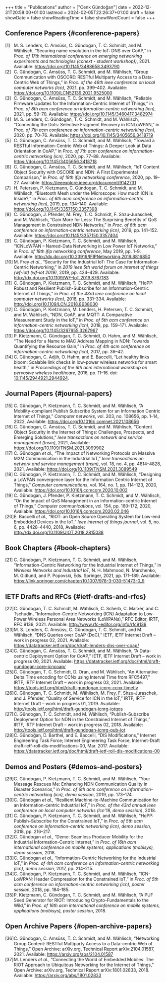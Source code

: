 +++
title = "Publications"
author = ["Cenk Gündoğan"]
date = 2022-12-31T20:58:00+01:00
lastmod = 2024-02-05T22:26:37+01:00
draft = false
showDate = false
showReadingTime = false
showWordCount = false
+++

## Conference Papers {#conference-papers}



<style>.csl-left-margin{float: left; padding-right: 0em;}
 .csl-right-inline{margin: 0 0 0 2em;}</style><div class="csl-bib-body">
  <div class="csl-entry"><a id="citeproc_bib_item_1"></a>
    <div class="csl-left-margin">[1]</div><div class="csl-right-inline">M. S. Lenders, C. Amsüss, C. Gündogan, T. C. Schmidt, and M. Wählisch, “Securing name resolution in the IoT: DNS over CoAP,” in <i>Proc. of 17th international conference on emerging networking experiments and technologies (conext - student workshop))</i>, 2021. Available: <a href="https://doi.org/10.1145/3488658.3493790">https://doi.org/10.1145/3488658.3493790</a></div>
  </div>
  <div class="csl-entry"><a id="citeproc_bib_item_2"></a>
    <div class="csl-left-margin">[2]</div><div class="csl-right-inline">C. Gündogan, C. Amsüss, T. C. Schmidt, and M. Wählisch, “Group Communication with OSCORE: RESTful Multiparty Access to a Data-Centric Web of Things,” in <i>Proc. of the 46th ieee conference on local computer networks (lcn)</i>, 2021, pp. 399–402. Available: <a href="https://doi.org/10.1109/LCN52139.2021.9525000">https://doi.org/10.1109/LCN52139.2021.9525000</a></div>
  </div>
  <div class="csl-entry"><a id="citeproc_bib_item_3"></a>
    <div class="csl-left-margin">[3]</div><div class="csl-right-inline">C. Gündogan, C. Amsüss, T. C. Schmidt, and M. Wählisch, “Reliable Firmware Updates for the Information-Centric Internet of Things,” in <i>Proc. of 8th acm conference on information-centric networking (icn)</i>, 2021, pp. 59–70. Available: <a href="https://doi.org/10.1145/3460417.3482974">https://doi.org/10.1145/3460417.3482974</a></div>
  </div>
  <div class="csl-entry"><a id="citeproc_bib_item_4"></a>
    <div class="csl-left-margin">[4]</div><div class="csl-right-inline">M. S. Lenders, C. Gündogan, T. C. Schmidt, and M. Wählisch, “Connecting the Dots: Selective Fragment Recovery in ICNLoWPAN,” in <i>Proc. of 7th acm conference on information-centric networking (icn)</i>, 2020, pp. 70–76. Available: <a href="https://doi.org/10.1145/3405656.3418719">https://doi.org/10.1145/3405656.3418719</a></div>
  </div>
  <div class="csl-entry"><a id="citeproc_bib_item_5"></a>
    <div class="csl-left-margin">[5]</div><div class="csl-right-inline">C. Gündogan, C. Amsüss, T. C. Schmidt, and M. Wählisch, “Toward a RESTful Information-Centric Web of Things: A Deeper Look at Data Orientation in CoAP,” in <i>Proc. of 7th acm conference on information-centric networking (icn)</i>, 2020, pp. 77–88. Available: <a href="https://doi.org/10.1145/3405656.3418718">https://doi.org/10.1145/3405656.3418718</a></div>
  </div>
  <div class="csl-entry"><a id="citeproc_bib_item_6"></a>
    <div class="csl-left-margin">[6]</div><div class="csl-right-inline">C. Gündogan, C. Amsüss, T. C. Schmidt, and M. Wählisch, “IoT Content Object Security with OSCORE and NDN: A First Experimental Comparison,” in <i>Proc. of 19th ifip networking conference</i>, 2020, pp. 19–27. Available: <a href="https://ieeexplore.ieee.org/document/9142731">https://ieeexplore.ieee.org/document/9142731</a></div>
  </div>
  <div class="csl-entry"><a id="citeproc_bib_item_7"></a>
    <div class="csl-left-margin">[7]</div><div class="csl-right-inline">H. Petersen, P. Kietzmann, C. Gündogan, T. C. Schmidt, and M. Wählisch, “Bluetooth Mesh under the Microscope: How much ICN is Inside?,” in <i>Proc. of 6th acm conference on information-centric networking (icn)</i>, 2019, pp. 134–140. Available: <a href="https://doi.org/10.1145/3357150.3357398">https://doi.org/10.1145/3357150.3357398</a></div>
  </div>
  <div class="csl-entry"><a id="citeproc_bib_item_8"></a>
    <div class="csl-left-margin">[8]</div><div class="csl-right-inline">C. Gündogan, J. Pfender, M. Frey, T. C. Schmidt, F. Shzu-Juraschek, and M. Wählisch, “Gain More for Less: The Surprising Benefits of QoS Management in Constrained NDN Networks,” in <i>Proc. of 6th acm conference on information-centric networking (icn)</i>, 2019, pp. 141–152. Available: <a href="https://doi.org/10.1145/3357150.3357404">https://doi.org/10.1145/3357150.3357404</a></div>
  </div>
  <div class="csl-entry"><a id="citeproc_bib_item_9"></a>
    <div class="csl-left-margin">[9]</div><div class="csl-right-inline">C. Gündogan, P. Kietzmann, T. C. Schmidt, and M. Wählisch, “ICNLoWPAN – Named-Data Networking in Low Power IoT Networks,” in <i>Proc. of 18th ifip networking conference</i>, May 2019, pp. 1–9. Available: <a href="http://dx.doi.org/10.23919/IFIPNetworking.2019.8816850">http://dx.doi.org/10.23919/IFIPNetworking.2019.8816850</a></div>
  </div>
  <div class="csl-entry"><a id="citeproc_bib_item_10"></a>
    <div class="csl-left-margin">[10]</div><div class="csl-right-inline">M. Frey <i>et al.</i>, “Security for the Industrial IoT: The Case for Information-Centric Networking,” in <i>2019 ieee 5th world forum on internet of things (wf-iot) (wf-iot 2019)</i>, 2019, pp. 424–429. Available: <a href="http://dx.doi.org/10.1109/WF-IoT.2019.8767183">http://dx.doi.org/10.1109/WF-IoT.2019.8767183</a></div>
  </div>
  <div class="csl-entry"><a id="citeproc_bib_item_11"></a>
    <div class="csl-left-margin">[11]</div><div class="csl-right-inline">C. Gündogan, P. Kietzmann, T. C. Schmidt, and M. Wählisch, “HoPP: Robust and Resilient Publish-Subscribe for an Information-Centric Internet of Things,” in <i>Proc. of the 43rd ieee conference on local computer networks (lcn)</i>, 2018, pp. 331–334. Available: <a href="http://doi.org/10.1109/LCN.2018.8638030">http://doi.org/10.1109/LCN.2018.8638030</a></div>
  </div>
  <div class="csl-entry"><a id="citeproc_bib_item_12"></a>
    <div class="csl-left-margin">[12]</div><div class="csl-right-inline">C. Gündogan, P. Kietzmann, M. Lenders, H. Petersen, T. C. Schmidt, and M. Wählisch, “NDN, CoAP, and MQTT: A Comparative Measurement Study in the IoT,” in <i>Proc. of 5th acm conference on information-centric networking (icn)</i>, 2018, pp. 159–171. Available: <a href="https://doi.org/10.1145/3267955.3267967">https://doi.org/10.1145/3267955.3267967</a></div>
  </div>
  <div class="csl-entry"><a id="citeproc_bib_item_13"></a>
    <div class="csl-left-margin">[13]</div><div class="csl-right-inline">P. Kietzmann, C. Gündogan, T. C. Schmidt, O. Hahm, and M. Wählisch, “The Need for a Name to MAC Address Mapping in NDN: Towards Quantifying the Resource Gain,” in <i>Proc. of 4th acm conference on information-centric networking (icn)</i>, 2017, pp. 36–42.</div>
  </div>
  <div class="csl-entry"><a id="citeproc_bib_item_14"></a>
    <div class="csl-left-margin">[14]</div><div class="csl-right-inline">C. Gündogan, C. Adjih, O. Hahm, and E. Baccelli, “Let healthy links bloom: Scalable link checks in low-power wireless networks for smart health,” in <i>Proceedings of the 6th acm international workshop on pervasive wireless healthcare</i>, 2016, pp. 11–16. doi: <a href="https://doi.org/10.1145/2944921.2944924">10.1145/2944921.2944924</a>.</div>
  </div>
</div>


## Journal Papers {#journal-papers}



<style>.csl-left-margin{float: left; padding-right: 0em;}
 .csl-right-inline{margin: 0 0 0 2em;}</style><div class="csl-bib-body">
  <div class="csl-entry"><a id="citeproc_bib_item_15"></a>
    <div class="csl-left-margin">[15]</div><div class="csl-right-inline">C. Gündogan, P. Kietzmann, T. C. Schmidt, and M. Wählisch, “A Mobility-compliant Publish Subscribe System for an Information Centric Internet of Things,” <i>Computer networks</i>, vol. 203, no. 108656, pp. 1–14, 2022, Available: <a href="https://doi.org/10.1016/j.comnet.2021.108656">https://doi.org/10.1016/j.comnet.2021.108656</a></div>
  </div>
  <div class="csl-entry"><a id="citeproc_bib_item_16"></a>
    <div class="csl-left-margin">[16]</div><div class="csl-right-inline">C. Gündogan, C. Amsüss, T. C. Schmidt, and M. Wählisch, “Content Object Security in the Internet of Things: Challenges, Prospects, and Emerging Solutions,” <i>Ieee transactions on network and service management (tnsm)</i>, 2021, Available: <a href="https://doi.org/10.1109/TNSM.2021.3099902">https://doi.org/10.1109/TNSM.2021.3099902</a></div>
  </div>
  <div class="csl-entry"><a id="citeproc_bib_item_17"></a>
    <div class="csl-left-margin">[17]</div><div class="csl-right-inline">C. Gündogan <i>et al.</i>, “The Impact of Networking Protocols on Massive M2M Communication in the Industrial IoT,” <i>Ieee transactions on network and service management (tnsm)</i>, vol. 18, no. 4, pp. 4814–4828, 2021, Available: <a href="https://doi.org/10.1109/TNSM.2021.3089549">https://doi.org/10.1109/TNSM.2021.3089549</a></div>
  </div>
  <div class="csl-entry"><a id="citeproc_bib_item_18"></a>
    <div class="csl-left-margin">[18]</div><div class="csl-right-inline">C. Gündogan, P. Kietzmann, T. C. Schmidt, and M. Wählisch, “Designing a LoWPAN convergence layer for the Information Centric Internet of Things,” <i>Computer communications</i>, vol. 164, no. 1, pp. 114–123, 2020, Available: <a href="https://doi.org/10.1016/j.comcom.2020.10.002">https://doi.org/10.1016/j.comcom.2020.10.002</a></div>
  </div>
  <div class="csl-entry"><a id="citeproc_bib_item_19"></a>
    <div class="csl-left-margin">[19]</div><div class="csl-right-inline">C. Gündogan, J. Pfender, P. Kietzmann, T. C. Schmidt, and M. Wählisch, “On the Impact of QoS Management in an Information-centric Internet of Things,” <i>Computer communications</i>, vol. 154, pp. 160–172, 2020, Available: <a href="https://doi.org/10.1016/j.comcom.2020.02.046">https://doi.org/10.1016/j.comcom.2020.02.046</a></div>
  </div>
  <div class="csl-entry"><a id="citeproc_bib_item_20"></a>
    <div class="csl-left-margin">[20]</div><div class="csl-right-inline">E. Baccelli <i>et al.</i>, “RIOT: an Open Source Operating System for Low-end Embedded Devices in the IoT,” <i>Ieee internet of things journal</i>, vol. 5, no. 6, pp. 4428–4440, 2018, Available: <a href="http://dx.doi.org/10.1109/JIOT.2018.2815038">http://dx.doi.org/10.1109/JIOT.2018.2815038</a></div>
  </div>
</div>


## Book Chapters {#book-chapters}



<style>.csl-left-margin{float: left; padding-right: 0em;}
 .csl-right-inline{margin: 0 0 0 2em;}</style><div class="csl-bib-body">
  <div class="csl-entry"><a id="citeproc_bib_item_21"></a>
    <div class="csl-left-margin">[21]</div><div class="csl-right-inline">C. Gündogan, P. Kietzmann, T. C. Schmidt, and M. Wählisch, “Information-Centric Networking for the Industrial Internet of Things,” in <i>Wireless Networks and Industrial IoT</i>, N. H. Mahmood, N. Marchenko, M. Gidlund, and P. Popovski, Eds. Springer, 2021, pp. 171–189. Available: <a href="https://link.springer.com/chapter/10.1007/978-3-030-51473-0_9">https://link.springer.com/chapter/10.1007/978-3-030-51473-0_9</a></div>
  </div>
</div>


## IETF Drafts and RFCs {#ietf-drafts-and-rfcs}



<style>.csl-left-margin{float: left; padding-right: 0em;}
 .csl-right-inline{margin: 0 0 0 2em;}</style><div class="csl-bib-body">
  <div class="csl-entry"><a id="citeproc_bib_item_22"></a>
    <div class="csl-left-margin">[22]</div><div class="csl-right-inline">C. Gündogan, T. C. Schmidt, M. Wählisch, C. Scherb, C. Marxer, and C. Tschudin, “Information-Centric Networking (ICN) Adaptation to Low-Power Wireless Personal Area Networks (LoWPANs),” RFC Editor, IRTF, RFC 9139, 2021. Available: <a href="http://www.rfc-editor.org/info/rfc9139">http://www.rfc-editor.org/info/rfc9139</a></div>
  </div>
  <div class="csl-entry"><a id="citeproc_bib_item_23"></a>
    <div class="csl-left-margin">[23]</div><div class="csl-right-inline">M. S. Lenders, C. Amsüss, C. Gündogan, T. C. Schmidt, and M. Wählisch, “DNS Queries over CoAP (DoC),” IETF, IETF Internet Draft – work in progress 02, 2021. Available: <a href="https://datatracker.ietf.org/doc/draft-lenders-dns-over-coap/">https://datatracker.ietf.org/doc/draft-lenders-dns-over-coap/</a></div>
  </div>
  <div class="csl-entry"><a id="citeproc_bib_item_24"></a>
    <div class="csl-left-margin">[24]</div><div class="csl-right-inline">C. Gündogan, C. Amsüss, T. C. Schmidt, and M. Wählisch, “A Data-centric Deployment Option for CoAP,” IETF, IETF Internet Draft – work in progress 00, 2021. Available: <a href="https://datatracker.ietf.org/doc/html/draft-gundogan-core-icncoap/">https://datatracker.ietf.org/doc/html/draft-gundogan-core-icncoap/</a></div>
  </div>
  <div class="csl-entry"><a id="citeproc_bib_item_25"></a>
    <div class="csl-left-margin">[25]</div><div class="csl-right-inline">C. Gündogan, T. C. Schmidt, D. Oran, and M. Wählisch, “An Alternative Delta Time encoding for CCNx using Interval Time from RFC5497,” IRTF, IRTF Internet Draft – work in progress 03, 2021. Available: <a href="https://tools.ietf.org/html/draft-gundogan-icnrg-ccnx-timetlv">https://tools.ietf.org/html/draft-gundogan-icnrg-ccnx-timetlv</a></div>
  </div>
  <div class="csl-entry"><a id="citeproc_bib_item_26"></a>
    <div class="csl-left-margin">[26]</div><div class="csl-right-inline">C. Gündogan, T. C. Schmidt, M. Wählisch, M. Frey, F. Shzu-Juraschek, and J. Pfender, “Quality of Service for ICN in the IoT,” IRTF, IRTF Internet Draft – work in progress 01, 2019. Available: <a href="http://tools.ietf.org/html/draft-gundogan-icnrg-iotqos">http://tools.ietf.org/html/draft-gundogan-icnrg-iotqos</a></div>
  </div>
  <div class="csl-entry"><a id="citeproc_bib_item_27"></a>
    <div class="csl-left-margin">[27]</div><div class="csl-right-inline">C. Gündogan, T. C. Schmidt, and M. Wählisch, “Publish-Subscribe Deployment Option for NDN in the Constrained Internet of Things,” IRTF, IRTF Internet Draft – work in progress 02, 2018. Available: <a href="http://tools.ietf.org/html/draft-gundogan-icnrg-pub-iot">http://tools.ietf.org/html/draft-gundogan-icnrg-pub-iot</a></div>
  </div>
  <div class="csl-entry"><a id="citeproc_bib_item_28"></a>
    <div class="csl-left-margin">[28]</div><div class="csl-right-inline">C. Gündoğan, D. Barthel, and E. Baccelli, “DIS Modifications,” Internet Engineering Task Force; Internet Engineering Task Force, Internet-Draft draft-ietf-roll-dis-modifications-00, Mar. 2017. Available: <a href="https://datatracker.ietf.org/doc/html/draft-ietf-roll-dis-modifications-00">https://datatracker.ietf.org/doc/html/draft-ietf-roll-dis-modifications-00</a></div>
  </div>
</div>


## Demos and Posters {#demos-and-posters}



<style>.csl-left-margin{float: left; padding-right: 0em;}
 .csl-right-inline{margin: 0 0 0 2em;}</style><div class="csl-bib-body">
  <div class="csl-entry"><a id="citeproc_bib_item_29"></a>
    <div class="csl-left-margin">[29]</div><div class="csl-right-inline">C. Gündogan, P. Kietzmann, T. C. Schmidt, and M. Wählisch, “Your Message Rescues Me: Enhancing NDN Communication Quality in Disaster Scenarios,” in <i>Proc. of 6th acm conference on information-centric networking (icn), demo session</i>, 2019, pp. 173–174.</div>
  </div>
  <div class="csl-entry"><a id="citeproc_bib_item_30"></a>
    <div class="csl-left-margin">[30]</div><div class="csl-right-inline">C. Gündogan <i>et al.</i>, “Resilient Machine-to-Machine Communication for an Information-centric Industrial IoT,” in <i>Proc. of the 43rd annual ieee conference on local computer networks (lcn’18, demo session)</i>, 2018.</div>
  </div>
  <div class="csl-entry"><a id="citeproc_bib_item_31"></a>
    <div class="csl-left-margin">[31]</div><div class="csl-right-inline">C. Gündogan, P. Kietzmann, T. C. Schmidt, and M. Wählisch, “HoPP: Publish–Subscribe for the Constrained IoT,” in <i>Proc. of 5th acm conference on information-centric networking (icn), demo session</i>, 2018, pp. 216–217.</div>
  </div>
  <div class="csl-entry"><a id="citeproc_bib_item_32"></a>
    <div class="csl-left-margin">[32]</div><div class="csl-right-inline">C. Gündogan <i>et al.</i>, “Demo: Seamless Producer Mobility for the Industrial Information-Centric Internet,” in <i>Proc. of 16th acm international conference on mobile systems, applications (mobisys), demo session</i>, 2018.</div>
  </div>
  <div class="csl-entry"><a id="citeproc_bib_item_33"></a>
    <div class="csl-left-margin">[33]</div><div class="csl-right-inline">C. Gündogan <i>et al.</i>, “Information-Centric Networking for the Industrial IoT,” in <i>Proc. of 4th acm conference on information-centric networking (icn), demo session</i>, 2017, pp. 214–215.</div>
  </div>
</div>

<style>.csl-left-margin{float: left; padding-right: 0em;}
 .csl-right-inline{margin: 0 0 0 2em;}</style><div class="csl-bib-body">
  <div class="csl-entry"><a id="citeproc_bib_item_34"></a>
    <div class="csl-left-margin">[34]</div><div class="csl-right-inline">C. Gündogan, P. Kietzmann, T. C. Schmidt, and M. Wählisch, “ICN-LoWPAN: Header Compression for the Constrained IoT,” in <i>Proc. of 5th acm conference on information-centric networking (icn), poster session</i>, 2018, pp. 184–185.</div>
  </div>
  <div class="csl-entry"><a id="citeproc_bib_item_35"></a>
    <div class="csl-left-margin">[35]</div><div class="csl-right-inline">P. Kietzmann, C. Gündogan, T. C. Schmidt, and M. Wählisch, “A PUF Seed Generator for RIOT: Introducing Crypto-Fundamentals to the Wild,” in <i>Proc. of 16th acm international conference on mobile systems, applications (mobisys), poster session</i>, 2018.</div>
  </div>
</div>


## Open Archive Papers {#open-archive-papers}



<style>.csl-left-margin{float: left; padding-right: 0em;}
 .csl-right-inline{margin: 0 0 0 2em;}</style><div class="csl-bib-body">
  <div class="csl-entry"><a id="citeproc_bib_item_36"></a>
    <div class="csl-left-margin">[36]</div><div class="csl-right-inline">C. Gündogan, C. Amsüss, T. C. Schmidt, and M. Wählisch, “Networking Group Content: RESTful Multiparty Access to a Data-centric Web of Things,” Open Archive: arXiv.org, Technical Report arXiv:2104.01587, 2021. Available: <a href="https://arxiv.org/abs/2104.01587">https://arxiv.org/abs/2104.01587</a></div>
  </div>
  <div class="csl-entry"><a id="citeproc_bib_item_37"></a>
    <div class="csl-left-margin">[37]</div><div class="csl-right-inline">M. Lenders <i>et al.</i>, “Connecting the World of Embedded Mobiles: The RIOT Approach to Ubiquitous Networking for the Internet of Things,” Open Archive: arXiv.org, Technical Report arXiv:1801.02833, 2018. Available: <a href="https://arxiv.org/abs/1801.02833">https://arxiv.org/abs/1801.02833</a></div>
  </div>
</div>
